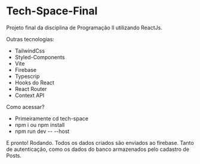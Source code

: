 # Tech-Space-Final

Projeto final da disciplina de Programação ll utilizando ReactJs.

Outras tecnologias: 
- TailwindCss
- Styled-Components
- Vite
- Firebase
- Typescrip
- Hooks do React
- React Router
- Context API

Como acessar?
- Primeiramente cd tech-space
- npm i ou npm install
- npm run dev -- --host
  
E pronto! Rodando. Todos os dados criados são enviados ao firebase. Tanto de autenticação, como os dados do banco armazenados pelo cadastro de Posts. 
